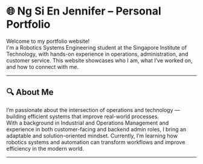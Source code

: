 # 🌐 Ng Si En Jennifer – Personal Portfolio

Welcome to my portfolio website!  
I'm a Robotics Systems Engineering student at the Singapore Institute of Technology, with hands-on experience in operations, administration, and customer service. This website showcases who I am, what I’ve worked on, and how to connect with me.

---

## 🔍 About Me

I’m passionate about the intersection of operations and technology — building efficient systems that improve real-world processes.  
With a background in Industrial and Operations Management and experience in both customer-facing and backend admin roles, I bring an adaptable and solution-oriented mindset. Currently, I’m learning how robotics systems and automation can transform workflows and improve efficiency in the modern world.

---
